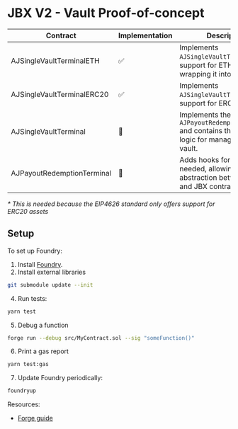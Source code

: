 # JBX V2 - Vault Proof-of-concept

| Contract                   | Implementation | Description                                                                                              |
|----------------------------|----------------|----------------------------------------------------------------------------------------------------------|
| AJSingleVaultTerminalETH   | ✅              | Implements `AJSingleVaultTerminal` with support for ETH by wrapping it into wETH*.                       |
| AJSingleVaultTerminalERC20 | ✅              | Implements `AJSingleVaultTerminal` with support for ERC20 tokens.                                        |
| AJSingleVaultTerminal      | 🚫             | Implements the `AJPayoutRedemptionTerminal` and contains the abstract logic for managing a single vault. |
| AJPayoutRedemptionTerminal | 🚫             | Adds hooks for AJ where needed, allowing for an abstraction between the AJ and JBX contracts.            |
_&ast; This is needed because the EIP4626 standard only offers support for ERC20 assets_


## Setup
To set up Foundry:

1. Install [Foundry](https://github.com/gakonst/foundry).
2. Install external libraries

```bash
git submodule update --init
```

4. Run tests:

```bash
yarn test
```

5. Debug a function

```bash
forge run --debug src/MyContract.sol --sig "someFunction()"
```

6. Print a gas report

```bash
yarn test:gas
```

7. Update Foundry periodically:

```bash
foundryup
```

Resources:

- [Forge guide](https://onbjerg.github.io/foundry-book/forge)